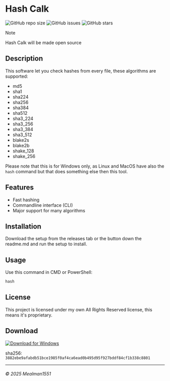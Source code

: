 # Hash Calk

![GitHub repo size](https://img.shields.io/github/repo-size/Mealman1551/Hash-Calk)
![GitHub issues](https://img.shields.io/github/issues/Mealman1551/Hash-Calk)
![GitHub stars](https://img.shields.io/github/stars/Mealman1551/Hash-Calk?style=social)
<!-- ![GitHub license](https://img.shields.io/github/license/Mealman1551/Hash-Calk) -->

> [!Note]
> Hash Calk will be made open source


## Description
This software let you check hashes from every file, these algorithms are supported:
- md5
- sha1
- sha224
- sha256
- sha384
- sha512
- sha3_224
- sha3_256
- sha3_384
- sha3_512
- blake2s
- blake2b
- shake_128
- shake_256

Please note that this is for Windows only, as Linux and MacOS have also the `hash` command but that does something else then this tool. 

## Features
- Fast hashing
- Commandline interface (CLI)
- Major support for many algorithms

## Installation
Download the setup from the releases tab or the button down the readme.md and run the setup to install.

## Usage
Use this command in CMD or PowerShell:
```powershell
hash
```

## License
This project is licensed under my own All Rights Reserved license, this means it's proprietary.

## Download
[![Download for Windows](https://img.shields.io/badge/Download%20for-Windows-0078D6?style=for-the-badge&logo=windows)](https://github.com/Mealman1551/Hash-Calk/releases/latest)

sha256: `3882ebe9afabdb51bce1985f0af4ca6ead0b495d95f927bddf84cf1b338c8801`

---
###### &copy; 2025 Mealman1551

